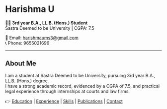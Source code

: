 # Harishma U

👩‍🎓 **3rd year B.A., LL.B. (Hons.) Student**  
Sastra Deemed to be University | CGPA: 7.5  

📧 Email: harishmaums3@gmail.com  
📞 Phone: 9655021696  

---

## About Me
I am a student at Sastra Deemed to be University, pursuing 3rd year B.A., LL.B. (Hons.) degree.  
I have a strong academic record, evidenced by a CGPA of 7.5, and practical legal experience through internships at courts and law firms.

👉 [Education](education.md) | [Experience](experience.md) | [Skills](skills.md) | [Publications](publications.md) | [Contact](contact.md)

